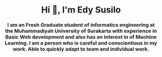 <h1 align="center">Hi 👋, I'm Edy Susilo</h1>
<h3 align="center">I am an Fresh Graduate student of informatics engineering at the Muhammadiyah University of Surakarta with experience in Basic Web development and also has an interest in of Machine Learning. I am a person who is careful and conscientious in my work. Able to quickly adapt to team and individual work.</h3>


<!---
olisuside/olisuside is a ✨ special ✨ repository because its `README.md` (this file) appears on your GitHub profile.
You can click the Preview link to take a look at your changes.
--->
